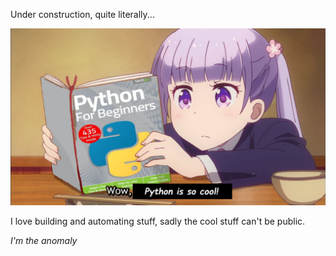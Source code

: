 Under construction, quite literally...

![alt](assets/Aoba_Suzukaze_techgo_Python_For_Beginners.png)

I love building and automating stuff, sadly the cool stuff can't be public.

_I'm the anomaly_

